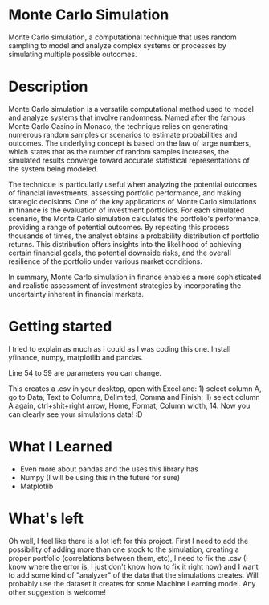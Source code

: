 # Monte Carlo Simulation
Monte Carlo simulation, a computational technique that uses random sampling to model and analyze complex systems or processes by simulating multiple possible outcomes.

# Description
Monte Carlo simulation is a versatile computational method used to model and analyze systems that involve randomness. Named after the famous Monte Carlo Casino in Monaco, the technique relies on generating numerous random samples or scenarios to estimate probabilities and outcomes. The underlying concept is based on the law of large numbers, which states that as the number of random samples increases, the simulated results converge toward accurate statistical representations of the system being modeled.

The technique is particularly useful when analyzing the potential outcomes of financial investments, assessing portfolio performance, and making strategic decisions. One of the key applications of Monte Carlo simulations in finance is the evaluation of investment portfolios. For each simulated scenario, the Monte Carlo simulation calculates the portfolio's performance, providing a range of potential outcomes. By repeating this process thousands of times, the analyst obtains a probability distribution of portfolio returns. This distribution offers insights into the likelihood of achieving certain financial goals, the potential downside risks, and the overall resilience of the portfolio under various market conditions.

In summary, Monte Carlo simulation in finance enables a more sophisticated and realistic assessment of investment strategies by incorporating the uncertainty inherent in financial markets.

# Getting started
I tried to explain as much as I could as I was coding this one. Install yfinance, numpy, matplotlib and pandas.

Line 54 to 59 are parameters you can change. 

This creates a .csv in your desktop, open with Excel and: 1) select column A, go to Data, Text to Columns, Delimited, Comma and Finish; II) select column A again, ctrl+shit+right arrow, Home, Format, Column width, 14.
Now you can clearly see your simulations data! :D

# What I Learned
- Even more about pandas and the uses this library has
- Numpy (I will be using this in the future for sure)
- Matplotlib

# What's left
Oh well, I feel like there is a lot left for this project. First I need to add the possibility of adding more than one stock to the simulation, creating a proper portfolio (correlations between them, etc), I need to fix the .csv (I know where the error is, I just don't know how to fix it right now) and I want to add some kind of "analyzer" of the data that the simulations creates. Will probably use the dataset it creates for some Machine Learning model. Any other suggestion is welcome!

